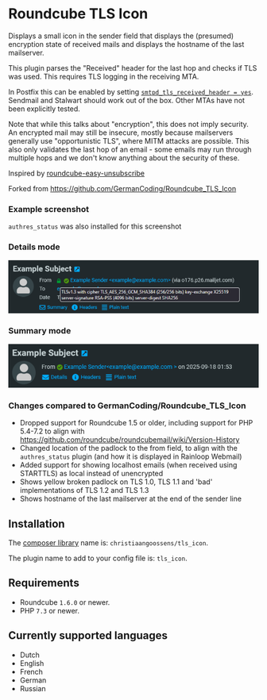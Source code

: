 # Roundcube TLS Icon

Displays a small icon in the sender field that displays the (presumed) encryption state of received mails and displays the hostname of the last mailserver.

This plugin parses the "Received" header for the last hop and checks if TLS was used. This requires TLS logging in the
receiving MTA.

In Postfix this can be enabled by
setting [`smtpd_tls_received_header = yes`](https://www.postfix.org/postconf.5.html#smtpd_tls_received_header). Sendmail and Stalwart
should work out of the box. Other MTAs have not been explicitly tested.

Note that while this talks about "encryption", this does not imply security. An encrypted mail may still be insecure,
mostly because mailservers generally use  "opportunistic TLS", where MITM attacks are possible.
This also only validates the last hop of an email - some emails may run through multiple hops and we don't know anything
about the security of these.

Inspired by [roundcube-easy-unsubscribe](https://github.com/SS88UK/roundcube-easy-unsubscribe)

Forked from https://github.com/GermanCoding/Roundcube_TLS_Icon

### Example screenshot
`authres_status` was also installed for this screenshot

### Details mode
![Example image](example_details.png)

### Summary mode
![Example of summary mode](example_summary.png)


### Changes compared to GermanCoding/Roundcube_TLS_Icon

- Dropped support for Roundcube 1.5 or older, including support for PHP 5.4-7.2 to align with https://github.com/roundcube/roundcubemail/wiki/Version-History
- Changed location of the padlock to the from field, to align with the `authres_status` plugin (and how it is displayed in Rainloop Webmail)
- Added support for showing localhost emails (when received using STARTTLS) as local instead of unencrypted
- Shows yellow broken padlock on TLS 1.0, TLS 1.1 and 'bad' implementations of TLS 1.2 and TLS 1.3
- Shows hostname of the last mailserver at the end of the sender line

## Installation

The [composer library](https://packagist.org/packages/christiaangoossens/tls_icon) name is: `christiaangoossens/tls_icon`.

The plugin name to add to your config file is: `tls_icon`.

## Requirements

- Roundcube `1.6.0` or newer.
- PHP `7.3` or newer.

## Currently supported languages

- Dutch
- English
- French
- German
- Russian
